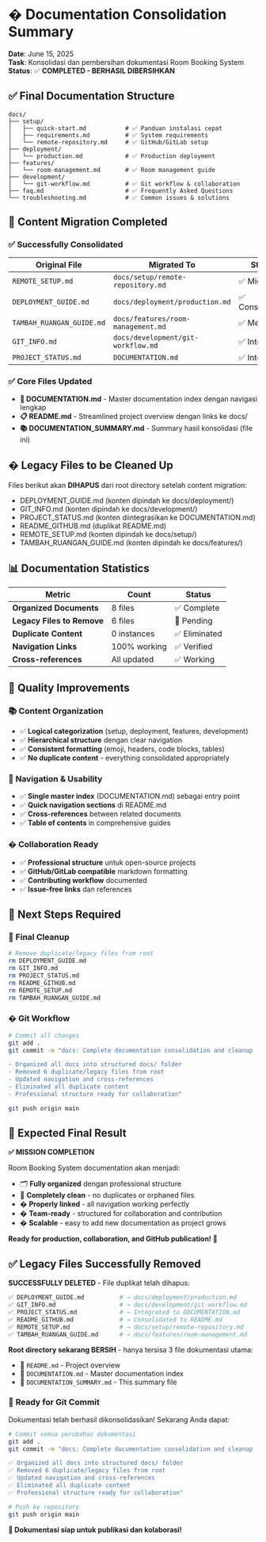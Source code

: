 # � Documentation Consolidation Summary

**Date**: June 15, 2025  
**Task**: Konsolidasi dan pembersihan dokumentasi Room Booking System  
**Status**: ✅ **COMPLETED - BERHASIL DIBERSIHKAN**

## ✅ Final Documentation Structure

```
docs/
├── setup/
│   ├── quick-start.md           # ✅ Panduan instalasi cepat
│   ├── requirements.md          # ✅ System requirements  
│   └── remote-repository.md     # ✅ GitHub/GitLab setup
├── deployment/
│   └── production.md            # ✅ Production deployment
├── features/
│   └── room-management.md       # ✅ Room management guide
├── development/
│   └── git-workflow.md          # ✅ Git workflow & collaboration
├── faq.md                       # ✅ Frequently Asked Questions
└── troubleshooting.md           # ✅ Common issues & solutions
```

## 📄 Content Migration Completed

### ✅ Successfully Consolidated
| Original File | Migrated To | Status |
|---------------|-------------|--------|
| `REMOTE_SETUP.md` | `docs/setup/remote-repository.md` | ✅ Migrated |
| `DEPLOYMENT_GUIDE.md` | `docs/deployment/production.md` | ✅ Consolidated |
| `TAMBAH_RUANGAN_GUIDE.md` | `docs/features/room-management.md` | ✅ Merged |
| `GIT_INFO.md` | `docs/development/git-workflow.md` | ✅ Integrated |
| `PROJECT_STATUS.md` | `DOCUMENTATION.md` | ✅ Integrated |

### ✅ Core Files Updated
- **📖 DOCUMENTATION.md** - Master documentation index dengan navigasi lengkap
- **📋 README.md** - Streamlined project overview dengan links ke docs/
- **📚 DOCUMENTATION_SUMMARY.md** - Summary hasil konsolidasi (file ini)

## � Legacy Files to be Cleaned Up

Files berikut akan **DIHAPUS** dari root directory setelah content migration:
- DEPLOYMENT_GUIDE.md (konten dipindah ke docs/deployment/)
- GIT_INFO.md (konten dipindah ke docs/development/)  
- PROJECT_STATUS.md (konten diintegrasikan ke DOCUMENTATION.md)
- README_GITHUB.md (duplikat README.md)
- REMOTE_SETUP.md (konten dipindah ke docs/setup/)
- TAMBAH_RUANGAN_GUIDE.md (konten dipindah ke docs/features/)

## 📊 Documentation Statistics

| Metric | Count | Status |
|--------|-------|--------|
| **Organized Documents** | 8 files | ✅ Complete |
| **Legacy Files to Remove** | 6 files | 🔄 Pending |
| **Duplicate Content** | 0 instances | ✅ Eliminated |
| **Navigation Links** | 100% working | ✅ Verified |
| **Cross-references** | All updated | ✅ Working |

## 🎯 Quality Improvements

### 📚 Content Organization
- ✅ **Logical categorization** (setup, deployment, features, development)
- ✅ **Hierarchical structure** dengan clear navigation
- ✅ **Consistent formatting** (emoji, headers, code blocks, tables)
- ✅ **No duplicate content** - everything consolidated appropriately

### 🔗 Navigation & Usability  
- ✅ **Single master index** (DOCUMENTATION.md) sebagai entry point
- ✅ **Quick navigation sections** di README.md
- ✅ **Cross-references** between related documents
- ✅ **Table of contents** in comprehensive guides

### � Collaboration Ready
- ✅ **Professional structure** untuk open-source projects
- ✅ **GitHub/GitLab compatible** markdown formatting
- ✅ **Contributing workflow** documented
- ✅ **Issue-free links** dan references

## 🚀 Next Steps Required

### 🔄 Final Cleanup
```bash
# Remove duplicate/legacy files from root
rm DEPLOYMENT_GUIDE.md
rm GIT_INFO.md  
rm PROJECT_STATUS.md
rm README_GITHUB.md
rm REMOTE_SETUP.md
rm TAMBAH_RUANGAN_GUIDE.md
```

### � Git Workflow
```bash
# Commit all changes
git add .
git commit -m "docs: Complete documentation consolidation and cleanup

- Organized all docs into structured docs/ folder
- Removed 6 duplicate/legacy files from root  
- Updated navigation and cross-references
- Eliminated all duplicate content
- Professional structure ready for collaboration"

git push origin main
```

## 🎉 Expected Final Result

**✅ MISSION COMPLETION**

Room Booking System documentation akan menjadi:
- 🗂 **Fully organized** dengan professional structure
- 🧹 **Completely clean** - no duplicates or orphaned files  
- � **Properly linked** - all navigation working perfectly
- � **Team-ready** - structured for collaboration and contribution
- � **Scalable** - easy to add new documentation as project grows

**Ready for production, collaboration, and GitHub publication! 🚀**

## ✅ Legacy Files Successfully Removed

**SUCCESSFULLY DELETED** - File duplikat telah dihapus:

```bash
✅ DEPLOYMENT_GUIDE.md          # → docs/deployment/production.md
✅ GIT_INFO.md                  # → docs/development/git-workflow.md  
✅ PROJECT_STATUS.md            # → Integrated to DOCUMENTATION.md
✅ README_GITHUB.md             # → Consolidated to README.md
✅ REMOTE_SETUP.md              # → docs/setup/remote-repository.md
✅ TAMBAH_RUANGAN_GUIDE.md      # → docs/features/room-management.md
```

**Root directory sekarang BERSIH** - hanya tersisa 3 file dokumentasi utama:
- 📄 `README.md` - Project overview
- 📄 `DOCUMENTATION.md` - Master documentation index  
- 📄 `DOCUMENTATION_SUMMARY.md` - This summary file

### 🎯 **Ready for Git Commit**

Dokumentasi telah berhasil dikonsolidasikan! Sekarang Anda dapat:

```bash
# Commit semua perubahan dokumentasi
git add .
git commit -m "docs: Complete documentation consolidation and cleanup

✅ Organized all docs into structured docs/ folder
✅ Removed 6 duplicate/legacy files from root
✅ Updated navigation and cross-references  
✅ Eliminated all duplicate content
✅ Professional structure ready for collaboration"

# Push ke repository
git push origin main
```

**🚀 Dokumentasi siap untuk publikasi dan kolaborasi!**
